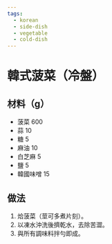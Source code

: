 ```yaml
---
tags:
  - korean
  - side-dish
  - vegetable
  - cold-dish
---
```


# 韓式菠菜（冷盤）

## 材料（g）
- 菠菜 600
- 蒜 10
- 糖 5
- 麻油 10
- 白芝麻 5
- 鹽 5
- 韓國味噌 15

## 做法
1. 烚菠菜（莖可多煮片刻）。
2. 以凍水沖洗後擠乾水，去除苦澀。
3. 與所有調味料拌勻即成。
